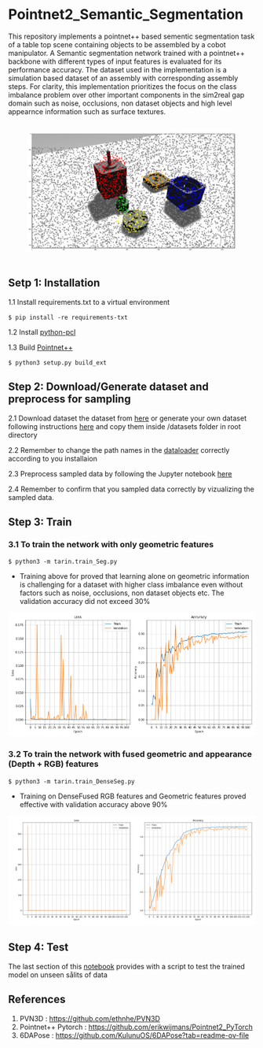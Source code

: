 # Pointnet2_Semantic_Segmentation

This repository implements a pointnet++ based sementic segmentation task of a table top scene containing objects to be assembled by a cobot manipulator. A Semantic segmentation network trained with a pointnet++ backbone with different types of input features is evaluated for its performance accuracy. The dataset used in the implementation is a simulation based dataset of an assembly with corresponding assembly steps. For clarity, this implementation prioritizes the focus on the class imbalance problem over other important components in the sim2real gap domain such as noise, occlusions, non dataset objects and high level appearnce information such as surface textures. 


<figure align="center" style="padding-top: 20px; padding-bottom: 20px;">
  <img src="/assets/semantic_segmentation_result.gif"/>
</figure>


## Setp 1: Installation

1.1 Install requirements.txt to a virtual environment

```
$ pip install -re requirements-txt
```
1.2 Install [python-pcl](https://github.com/strawlab/python-pcl)

1.3 Build [Pointnet++](https://github.com/erikwijmans/Pointnet2_PyTorch)

```
$ python3 setup.py build_ext
```
## Step 2: Download/Generate dataset and preprocess for sampling

2.1 Download dataset the dataset from [here]() or generate your own dataset following instructions [here](https://github.com/KulunuOS/6DAPose?tab=readme-ov-file#generate-the-dataset-locally) and copy them inside /datasets folder in root directory

2.2 Remember to change the path names in the [dataloader](https://github.com/KulunuOS/Pointnet2_SemSeg/blob/main/lib/custom_dataloader.py) correctly according to you installaion

2.3 Preprocess sampled data by following the Jupyter notebook [here](https://github.com/KulunuOS/Pointnet2_SemSeg/blob/main/Jupyter_notebooks/Dataset_Preprocessing.ipynb)

2.4 Remember to confirm that you sampled data correctly by vizualizing the sampled data.


## Step 3: Train

### 3.1 To train the network with only geometric features

```
$ python3 -m tarin.train_Seg.py
```
- Training above for proved that learning alone on geometric information is challenging for a dataset with higher class imbalance even without factors such as noise, occlusions, non dataset objects etc.
The validation accuracy did not exceed 30%

![ Accuracy and loss logs of pointnet++ semantic segmentation with RGBD features](assets/GeometricFeatures_epoch_100.png)


### 3.2 To train the network with fused geometric and appearance (Depth + RGB) features

```
$ python3 -m tarin.train_DenseSeg.py
```

- Training on DenseFused RGB features and Geometric features proved effective with validation accuracy above 90%

![ Accuracy and loss logs of Pointnet++ semantic segmentation with fused features](assets/Geometric_Appearance_Epoch120.png)


## Step 4: Test

The last section of this [notebook](https://github.com/KulunuOS/Pointnet2_SemSeg/blob/main/Jupyter_notebooks/Pointnet2_Segmentation.ipynb) provides with a script to test the trained model on unseen sålits of data

## References

1. PVN3D : https://github.com/ethnhe/PVN3D
2. Pointnet++ Pytorch : https://github.com/erikwijmans/Pointnet2_PyTorch
3. 6DAPose : https://github.com/KulunuOS/6DAPose?tab=readme-ov-file



